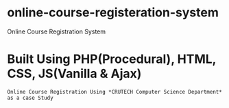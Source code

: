 # online-course-registeration-system
Online Course Registration System

# Built Using PHP(Procedural), HTML, CSS, JS(Vanilla & Ajax)
`Online Course Registration Using *CRUTECH Computer Science Department* as a case Study`

